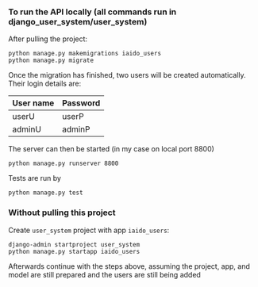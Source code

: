### To run the API locally (all commands run in django_user_system/user_system)
After pulling the project:
```commandline
python manage.py makemigrations iaido_users
python manage.py migrate
```

Once the migration has finished, two users will be created automatically. Their login details are:

| User name | Password |
| ---       | ---      |
| userU     | userP    |
| adminU    | adminP   |

The server can then be started (in my case on local port 8800)
```commandline
python manage.py runserver 8800
```

Tests are run by
```commandline
python manage.py test
```

### Without pulling this project
Create `user_system` project with app `iaido_users`:
```commandline
django-admin startproject user_system
python manage.py startapp iaido_users
```
Afterwards continue with the steps above, assuming  the project, app, and model are still prepared and the users are still being added
